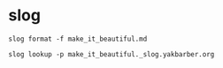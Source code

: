 # slog

`slog format -f make_it_beautiful.md`

`slog lookup -p make_it_beautiful._slog.yakbarber.org`

